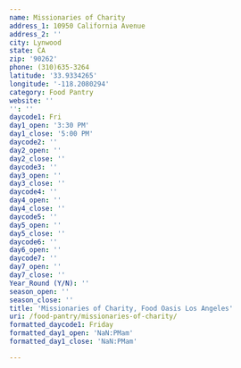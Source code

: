 ```yaml
---
name: Missionaries of Charity
address_1: 10950 California Avenue
address_2: ''
city: Lynwood
state: CA
zip: '90262'
phone: (310)635-3264
latitude: '33.9334265'
longitude: '-118.2080294'
category: Food Pantry
website: ''
'': ''
daycode1: Fri
day1_open: '3:30 PM'
day1_close: '5:00 PM'
daycode2: ''
day2_open: ''
day2_close: ''
daycode3: ''
day3_open: ''
day3_close: ''
daycode4: ''
day4_open: ''
day4_close: ''
daycode5: ''
day5_open: ''
day5_close: ''
daycode6: ''
day6_open: ''
daycode7: ''
day7_open: ''
day7_close: ''
Year_Round (Y/N): ''
season_open: ''
season_close: ''
title: 'Missionaries of Charity, Food Oasis Los Angeles'
uri: /food-pantry/missionaries-of-charity/
formatted_daycode1: Friday
formatted_day1_open: 'NaN:PMam'
formatted_day1_close: 'NaN:PMam'

---
```

